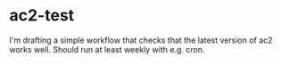 # ac2-test
I'm drafting a simple workflow that checks that the latest version of ac2 works well. Should run at least weekly with e.g. cron.
